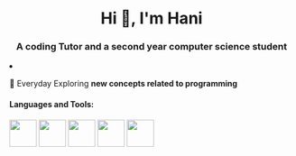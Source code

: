 <h1 align="center">Hi 👋, I'm Hani</h1>

<h3 align="center">A coding Tutor and a second year computer science student</h3>

<li><p dir = "auto">🌱 Everyday Exploring <strong>new concepts related to programming</strong></p></li>

<h4>Languages and Tools:</h4>
<img src="https://upload.wikimedia.org/wikipedia/commons/1/18/ISO_C%2B%2B_Logo.svg" width="48">
<img src="https://upload.wikimedia.org/wikipedia/commons/c/c3/Python-logo-notext.svg" width="48">
<img src="https://upload.wikimedia.org/wikipedia/commons/a/a7/React-icon.svg" width="48">
<img src="https://upload.wikimedia.org/wikipedia/commons/3/3f/Three.js_Icon.svg" width="48">
<img src="" width="48">


<!---
Hani0101/Hani0101 is a ✨ special ✨ repository because its `README.md` (this file) appears on your GitHub profile.
You can click the Preview link to take a look at your changes.
--->
